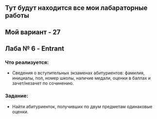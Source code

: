 ## __Тут будут находится все мои лабараторные работы__
## Мой вариант - __27__

## Лаба № 6 - __Entrant__
### Что реализуется:
*  Сведения о вступительных экзаменах абитуриентов: фамилия, инициалы, пол, номер школы, наличие медали, оценки в баллах и зачет/незачет по сочинению.

### Задание:
* Найти абитуриенток, получивших по двум предметам одинаковые оценки.